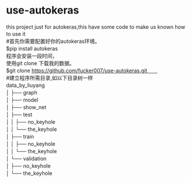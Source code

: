 # use-autokeras　　　  
this project just for autokeras,this have some code to make us known how to use it 　　　  
#首先你需要配置好你的autokeras环境。　　　  
$pip install autokeras　　　  
程序会安装一段时间，　　  
使用git clone 下载我的数据。　　　  
$git clone https://github.com/fucker007/use-autokeras.git　　  
#建立程序所需目录,如以下目录树一样　　    
data_by_liuyang　　  
│   ├── graph　　  
│   ├── model　　  
│   ├── show_net　　  
│   ├── test　　  
│   │   ├── no_keyhole　　  
│   │   └── the_keyhole　　  
│   ├── train　　  
│   │   ├── no_keyhole　　  
│   │   └── the_keyhole　　  
│   └── validation　　  
│       ├── no_keyhole　　  
│       └── the_keyhole　　  
